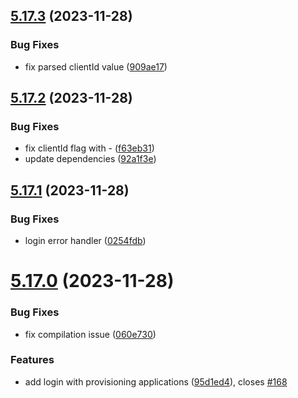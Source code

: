 ## [5.17.3](https://github.com/commercelayer/commercelayer-cli/compare/v5.17.2...v5.17.3) (2023-11-28)


### Bug Fixes

* fix parsed clientId value ([909ae17](https://github.com/commercelayer/commercelayer-cli/commit/909ae171541c2c195a4c1f196ecde5145b8810fa))

## [5.17.2](https://github.com/commercelayer/commercelayer-cli/compare/v5.17.1...v5.17.2) (2023-11-28)


### Bug Fixes

* fix clientId flag with - ([f63eb31](https://github.com/commercelayer/commercelayer-cli/commit/f63eb31d92c5397abecab6035971a911dadc48ee))
* update dependencies ([92a1f3e](https://github.com/commercelayer/commercelayer-cli/commit/92a1f3ec7c1fcb6ef0332c835acd5f63ad30811a))

## [5.17.1](https://github.com/commercelayer/commercelayer-cli/compare/v5.17.0...v5.17.1) (2023-11-28)


### Bug Fixes

* login error handler ([0254fdb](https://github.com/commercelayer/commercelayer-cli/commit/0254fdbc72a852484948cc6dc39e4b150fb7531e))

# [5.17.0](https://github.com/commercelayer/commercelayer-cli/compare/v5.16.0...v5.17.0) (2023-11-28)


### Bug Fixes

* fix compilation issue ([060e730](https://github.com/commercelayer/commercelayer-cli/commit/060e7303823c94f05085373dc60b5e6c95f776c7))


### Features

* add login with provisioning applications ([95d1ed4](https://github.com/commercelayer/commercelayer-cli/commit/95d1ed4cdb87254b78fba446227cfca0c34b0f69)), closes [#168](https://github.com/commercelayer/commercelayer-cli/issues/168)
